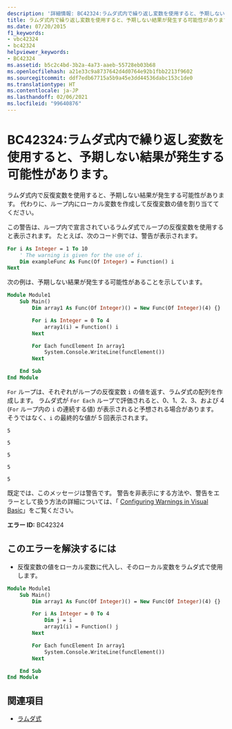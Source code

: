 ```yaml
---
description: '詳細情報: BC42324:ラムダ式内で繰り返し変数を使用すると、予期しない結果が発生する可能性があります。'
title: ラムダ式内で繰り返し変数を使用すると、予期しない結果が発生する可能性があります。
ms.date: 07/20/2015
f1_keywords:
- vbc42324
- bc42324
helpviewer_keywords:
- BC42324
ms.assetid: b5c2c4bd-3b2a-4a73-aaeb-55728eb03b68
ms.openlocfilehash: a21e33c9a8737642d4d0764e92b1fbb2213f9602
ms.sourcegitcommit: ddf7edb67715a5b9a45e3dd44536dabc153c1de0
ms.translationtype: HT
ms.contentlocale: ja-JP
ms.lasthandoff: 02/06/2021
ms.locfileid: "99640876"
---
```

# <a name="bc42324-using-the-iteration-variable-in-a-lambda-expression-may-have-unexpected-results"></a>BC42324:ラムダ式内で繰り返し変数を使用すると、予期しない結果が発生する可能性があります。

ラムダ式内で反復変数を使用すると、予期しない結果が発生する可能性があります。 代わりに、ループ内にローカル変数を作成して反復変数の値を割り当ててください。

 この警告は、ループ内で宣言されているラムダ式でループの反復変数を使用すると表示されます。 たとえば、次のコード例では、警告が表示されます。

```vb
For i As Integer = 1 To 10
    ' The warning is given for the use of i.
    Dim exampleFunc As Func(Of Integer) = Function() i
Next
```

 次の例は、予期しない結果が発生する可能性があることを示しています。

```vb
Module Module1
    Sub Main()
        Dim array1 As Func(Of Integer)() = New Func(Of Integer)(4) {}

        For i As Integer = 0 To 4
            array1(i) = Function() i
        Next

        For Each funcElement In array1
            System.Console.WriteLine(funcElement())
        Next

    End Sub
End Module
```

 `For` ループは、それぞれがループの反復変数 `i` の値を返す、ラムダ式の配列を作成します。 ラムダ式が `For Each` ループで評価されると、0、1、2、3、および 4 (`For` ループ内の `i` の連続する値) が表示されると予想される場合があります。 そうではなく、`i` の最終的な値が 5 回表示されます。

 `5`

 `5`

 `5`

 `5`

 `5`

 既定では、このメッセージは警告です。 警告を非表示にする方法や、警告をエラーとして扱う方法の詳細については、「 [Configuring Warnings in Visual Basic](/visualstudio/ide/configuring-warnings-in-visual-basic)」をご覧ください。

 **エラー ID:** BC42324

## <a name="to-correct-this-error"></a>このエラーを解決するには

- 反復変数の値をローカル変数に代入し、そのローカル変数をラムダ式で使用します。

```vb
Module Module1
    Sub Main()
        Dim array1 As Func(Of Integer)() = New Func(Of Integer)(4) {}

        For i As Integer = 0 To 4
            Dim j = i
            array1(i) = Function() j
        Next

        For Each funcElement In array1
            System.Console.WriteLine(funcElement())
        Next

    End Sub
End Module
```

## <a name="see-also"></a>関連項目

- [ラムダ式](../../programming-guide/language-features/procedures/lambda-expressions.md)

